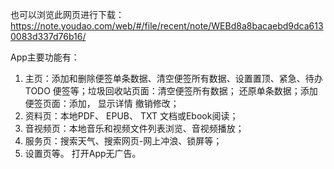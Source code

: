 也可以浏览此网页进行下载：https://note.youdao.com/web/#/file/recent/note/WEBd8a8bacaebd9dca6130083d337d76b16/

App主要功能有：
 1. 主页：添加和删除便签单条数据、清空便签所有数据、设置置顶、紧急、待办TODO 便签等；垃圾回收站页面：清空便签所有数据； 还原单条数据；添加便签页面：添加， 显示详情 撤销修改；
 2. 资料页：本地PDF、 EPUB、 TXT 文档或Ebook阅读；
 3. 音视频页：本地音乐和视频文件列表浏览、音视频播放；
 4. 服务页：搜索天气、搜索网页-网上冲浪、锁屏等；
 5. 设置页等。 打开App无广告。
